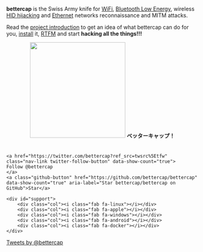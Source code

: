 **bettercap** is the Swiss Army knife for [WiFi](/modules/wifi/), [Bluetooth Low Energy](/modules/ble/), wireless [HID hijacking](/modules/hid/) and [Ethernet](/modules/ethernet) networks reconnaissance and MITM attacks.

Read the [project introduction](/intro/) to get an idea of what bettercap can do for you, [install](/installation/) it, [RTFM](/usage/) and start **hacking all the things!!!**

<p align="center">
    <img src="/logo.png" width="250px" style="margin-bottom:10px"/>
    <b>ベッターキャップ！</b>
    <br/>
    <br/>

    <a href="https://twitter.com/bettercap?ref_src=twsrc%5Etfw" class="nav-link twitter-follow-button" data-show-count="true">
    Follow @bettercap
    </a>
    <a class="github-button" href="https://github.com/bettercap/bettercap" data-show-count="true" aria-label="Star bettercap/bettercap on GitHub">Star</a>

    <div id="support">
        <div class="col"><i class="fab fa-linux"></i></div>
        <div class="col"><i class="fab fa-apple"></i></div>
        <div class="col"><i class="fab fa-windows"></i></div>
        <div class="col"><i class="fab fa-android"></i></div>
        <div class="col"><i class="fab fa-docker"></i></div>
    </div>
</p>

<a class="twitter-timeline" data-dnt="true" data-theme="light" data-link-color="#599a3e" href="https://twitter.com/bettercap">Tweets by @bettercap</a>
